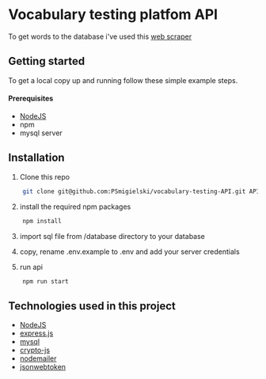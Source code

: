 # Vocabulary testing platfom API

To get words to the database i've used this [web scraper](https://github.com/PSmigielski/english-words-webscraper)


## Getting started

To get a local copy up and running follow these simple example steps.


#### Prerequisites

  - [NodeJS](https://nodejs.org/en/)
  - npm
  - mysql server 

## Installation
1. Clone this repo
``` bash 
    git clone git@github.com:PSmigielski/vocabulary-testing-API.git API && cd APi
```
2. install the required npm packages

```bash
    npm install
```
3. import sql file from /database directory to your database

4. copy, rename .env.example to .env and add your server credentials 
5. run api
```bash
    npm run start
```

## Technologies used in this project
 - [NodeJS](https://nodejs.org/en/docs/)
 - [express.js](https://expressjs.com/en/api.html)
 - [mysql](https://dev.mysql.com/doc/)
 - [crypto-js](https://cryptojs.gitbook.io/docs/)
 - [nodemailer](https://nodemailer.com/about/)
 - [jsonwebtoken](https://jwt.io/)
